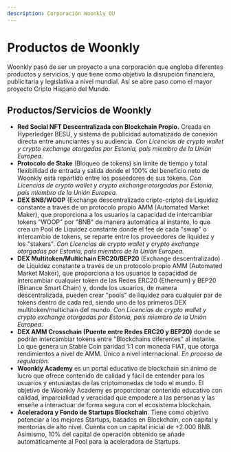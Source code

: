 ```yaml
---
description: Corporación Woonkly OU
---
```


# Productos de Woonkly

Woonkly pasó de ser un proyecto a una corporación que engloba diferentes productos y servicios, y que tiene como objetivo la disrupción financiera, publicitaria y legislativa a nivel mundial. Así se abre paso como el mayor proyecto Cripto Hispano del Mundo.

## Productos/Servicios de Woonkly

* **Red Social NFT Descentralizada con Blockchain Propio.** Creada en Hyperledger BESU, y sistema de publicidad automatizado de conexión directa entre anunciantes y su audiencia. _Con Licencias de crypto wallet y crypto exchange otorgadas por Estonia, país miembro de la Unión Europea._
* **Protocolo de Stake** \(Bloqueo de tokens\) sin límite de tiempo y total flexibilidad de entrada y salida donde el 100% del beneficio neto de Woonkly está repartido entre los poseedores de sus tokens. _Con Licencias de crypto wallet y crypto exchange otorgadas por Estonia, país miembro de la Unión Europea._
* **DEX BNB/WOOP** \(Exchange descentralizado cripto-cripto\) de Liquidez constante a través de un protocolo propio AMM \(Automated Market Maker\), que proporciona a los usuarios la capacidad de intercambiar tokens "WOOP" por "BNB" de manera automática al instante, lo que crea un Pool de Liquidez constante donde el fee de cada "swap" o intercambio de tokens, se reparte entre los proveedores de liquidez y los "stakers". _Con Licencias de crypto wallet y crypto exchange otorgadas por Estonia, país miembro de la Unión Europea._
* **DEX Multitoken/Multichain ERC20/BEP20** \(Exchange descentralizado\) de Liquidez constante a través de un protocolo propio AMM \(Automated Market Maker\), que proporciona a los usuarios la capacidad de intercambiar cualquier token de las Redes ERC20 \(Ethereum\) y BEP20 \(Binance Smart Chain\) y, donde los usuarios, de manera descentralizada, pueden crear "pools" de liquidez para cualquier par de tokens dentro de cada red, siendo uno de los primeros DEX multitoken/multichain del mundo. _Con Licencias de crypto wallet y crypto exchange otorgadas por Estonia, país miembro de la Unión Europea._
* **DEX AMM Crosschain \(Puente entre Redes ERC20 y BEP20\)** donde se podrán intercambiar tokens entre "Blockchains diferentes" al instante. Lo que genera  un Stable Coin paridad 1:1 con moneda FIAT, que otorga rendimientos a nivel de AMM. Único a nivel internacional. _En proceso de regulación._
* **Woonkly Academy** es un portal educativo de blockchain sin ánimo de lucro que ofrece contenido de calidad y fácil de entender para los usuarios y entusiastas de las criptomonedas de todo el mundo. El objetivo de Woonkly Academy es proporcionar contenido educativo con calidad, imparcialidad y veracidad que empodere a las personas y las enseñe a interactuar de forma segura con el ecosistema blockchain.
* **Aceleradora y Fondo de Startups Blockchain**. Tiene como objetivo potenciar a los mejores Startups, basados en Blockchain, con capital y mentorías de alto nivel. Cuenta con un capital inicial de +2.000 BNB. Asimismo, 10% del capital de operación obtenido se añade automáticamente al Pool para la aceleradora de Startups.

